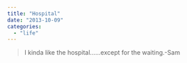 ```yaml
---
title: "Hospital"
date: "2013-10-09"
categories: 
  - "life"
---
```


> I kinda like the hospital......except for the waiting.-Sam
